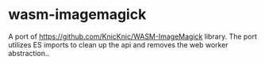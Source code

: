 # wasm-imagemagick
A port of https://github.com/KnicKnic/WASM-ImageMagick library.  The port utilizes ES imports to clean up the api and removes the web worker abstraction..
